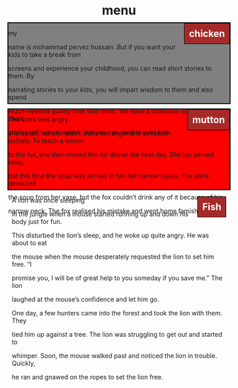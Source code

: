 <!doctype html>
<html>
<head>
<title> my first asignment in coursera 
</title>
<meta name="viewport" content="width"=device-size, initial scale=1>
<style>
*{
margin:10px;
}
h1{
text-align:center;
}
h2{
padding:10px;
float:right;
position:relative;
top:0%;
left:0%;
color:white;
background-color:brown;
border:1px solid black;
margin:0px;

}
.cointainer{
width:80%
max-width:1200px;
margin-left:auto;
margin-right:auto;
background-color:gray;
height:180px;
border:2px solid black;
}
.box1{
background-color:red;
width:80%
max-width:1200px;
margin-left:auto;
margin-right:auto;
height:180px;
border:2px solid black;
}

.box2{
background-color:green; 
width:80%
max-width:1200px;
margin-left:auto;
margin-right:auto;
height:180px;
border:2px solid black;
}
@media (min-width:1200px){
.cointainer,.box1,.box2{
float:left;
margin:20px;
}
.cointainer{
width:25%;
overflow:auto;
}
.box1{
width:25%;
overflow:auto;
}
.box2{
width:25%;
overflow:auto;
}
}

@media (min-width:1000px) and (max-width:1199px){
.cointainer-1,.box1-1,.box2-1{
float:left;}

.cointainer-1{
width:40%;
overflow:auto;
margin:10px;
}
.box1-1{
width:40%;
overflow:auto;
}
.box2-1{
width:100%;
overflow:auto;
}
}
@media (max-width:899px){
.cointainer-2,.box1-2,.box2-2{
float:left;
margin:20px;
}
.cointainer-2{
width:90%;
margin:10px;
overflow:auto;
}
.box1-2{
width:90%;
overflow:auto;

}
.box2-2{
width:90%;
overflow:auto;
}
}



</style>
</head>
<body>
<h1> menu </h1>
<div class="cointainer cointainer-1 cointainer-2"> <h2> chicken </h2> <p> my 

name is mohammad pervez hussain .But if you want your kids to take a break from 

screens and experience your childhood, you can read short stories to them. By 

narrating stories to your kids, you will impart wisdom to them and also spend 

much-needed quality time with them. We have a collection of some popular short 

stories with moral values that you can read to your kids.

 </p>
    
</div>
    <div class="box1 box1-1 box1-2"> <h2> mutton </h2> <p>The stork was angry 

and upset, but she didn’t show her anger and behaved politely. To teach a lesson 

to the fox, she then invited him for dinner the next day. She too served soup, 

but this time the soup was served in two tall narrow vases. The stork devoured 

the soup from her vase, but the fox couldn’t drink any of it because of his 

narrow neck. The fox realised his mistake and went home famished.</p>
</div>
    <div class="box2 box2-1 box2-2"> <h2> Fish</h2> <p>A lion was once sleeping 

in the jungle when a mouse started running up and down his body just for fun. 

This disturbed the lion’s sleep, and he woke up quite angry. He was about to eat 

the mouse when the mouse desperately requested the lion to set him free. “I 

promise you, I will be of great help to you someday if you save me.” The lion 

laughed at the mouse’s confidence and let him go.

One day, a few hunters came into the forest and took the lion with them. They 

tied him up against a tree. The lion was struggling to get out and started to 

whimper. Soon, the mouse walked past and noticed the lion in trouble. Quickly, 

he ran and gnawed on the ropes to set the lion free.</p></div>
</body>
</html>
